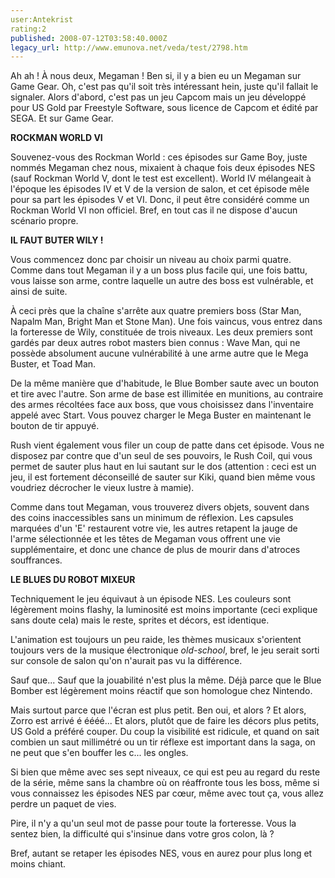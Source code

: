 ```yaml
---
user:Antekrist
rating:2
published: 2008-07-12T03:58:40.000Z
legacy_url: http://www.emunova.net/veda/test/2798.htm
---
```

Ah ah ! À nous deux, Megaman ! Ben si, il y a bien eu un Megaman sur Game Gear. Oh, c'est pas qu'il soit très intéressant hein, juste qu'il fallait le signaler. Alors d'abord, c'est pas un jeu Capcom mais un jeu développé pour US Gold par Freestyle Software, sous licence de Capcom et édité par SEGA. Et sur Game Gear.  

  

**ROCKMAN WORLD VI**  

Souvenez-vous des Rockman World : ces épisodes sur Game Boy, juste nommés Megaman chez nous, mixaient à chaque fois deux épisodes NES (sauf Rockman World V, dont le test est excellent). World IV mélangeait à l'époque les épisodes IV et V de la version de salon, et cet épisode mêle pour sa part les épisodes V et VI. Donc, il peut être considéré comme un Rockman World VI non officiel. Bref, en tout cas il ne dispose d'aucun scénario propre.  

  

**IL FAUT BUTER WILY !**  

Vous commencez donc par choisir un niveau au choix parmi quatre. Comme dans tout Megaman il y a un boss plus facile qui, une fois battu, vous laisse son arme, contre laquelle un autre des boss est vulnérable, et ainsi de suite.  

À ceci près que la chaîne s'arrête aux quatre premiers boss (Star Man, Napalm Man, Bright Man et Stone Man). Une fois vaincus, vous entrez dans la forteresse de Wily, constituée de trois niveaux. Les deux premiers sont gardés par deux autres robot masters bien connus : Wave Man, qui ne possède absolument aucune vulnérabilité à une arme autre que le Mega Buster, et Toad Man.  

De la même manière que d'habitude, le Blue Bomber saute avec un bouton et tire avec l'autre. Son arme de base est illimitée en munitions, au contraire des armes récoltées face aux boss, que vous choisissez dans l'inventaire appelé avec Start. Vous pouvez charger le Mega Buster en maintenant le bouton de tir appuyé.  

Rush vient également vous filer un coup de patte dans cet épisode. Vous ne disposez par contre que d'un seul de ses pouvoirs, le Rush Coil, qui vous permet de sauter plus haut en lui sautant sur le dos (attention : ceci est un jeu, il est fortement déconseillé de sauter sur Kiki, quand bien même vous voudriez décrocher le vieux lustre à mamie).  

Comme dans tout Megaman, vous trouverez divers objets, souvent dans des coins inaccessibles sans un minimum de réflexion. Les capsules marquées d'un 'E' restaurent votre vie, les autres retapent la jauge de l'arme sélectionnée et les têtes de Megaman vous offrent une vie supplémentaire, et donc une chance de plus de mourir dans d'atroces souffrances.  

  

**LE BLUES DU ROBOT MIXEUR**  

Techniquement le jeu équivaut à un épisode NES. Les couleurs sont légèrement moins flashy, la luminosité est moins importante (ceci explique sans doute cela) mais le reste, sprites et décors, est identique.  

L'animation est toujours un peu raide, les thèmes musicaux s'orientent toujours vers de la musique électronique _old-school_, bref, le jeu serait sorti sur console de salon qu'on n'aurait pas vu la différence.  

Sauf que... Sauf que la jouabilité n'est plus la même. Déjà parce que le Blue Bomber est légèrement moins réactif que son homologue chez Nintendo.  

Mais surtout parce que l'écran est plus petit. Ben oui, et alors ? Et alors, Zorro est arrivé é éééé... Et alors, plutôt que de faire les décors plus petits, US Gold a préféré couper. Du coup la visibilité est ridicule, et quand on sait combien un saut millimétré ou un tir réflexe est important dans la saga, on ne peut que s'en bouffer les c... les ongles.  

Si bien que même avec ses sept niveaux, ce qui est peu au regard du reste de la série, même sans la chambre où on réaffronte tous les boss, même si vous connaissez les épisodes NES par cœur, même avec tout ça, vous allez perdre un paquet de vies.  

Pire, il n'y a qu'un seul mot de passe pour toute la forteresse. Vous la sentez bien, la difficulté qui s'insinue dans votre gros colon, là ?  

Bref, autant se retaper les épisodes NES, vous en aurez pour plus long et moins chiant.